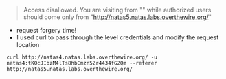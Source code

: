 > Access disallowed. You are visiting from "" while authorized users should come only from "http://natas5.natas.labs.overthewire.org/"
- request forgery time!
- I used curl to pass through the level credentials and modify the request location
```shell
curl http://natas4.natas.labs.overthewire.org/ -u natas4:tKOcJIbzM4lTs8hbCmzn5Zr4434fGZQm --referer http://natas5.natas.labs.overthewire.org/
```
